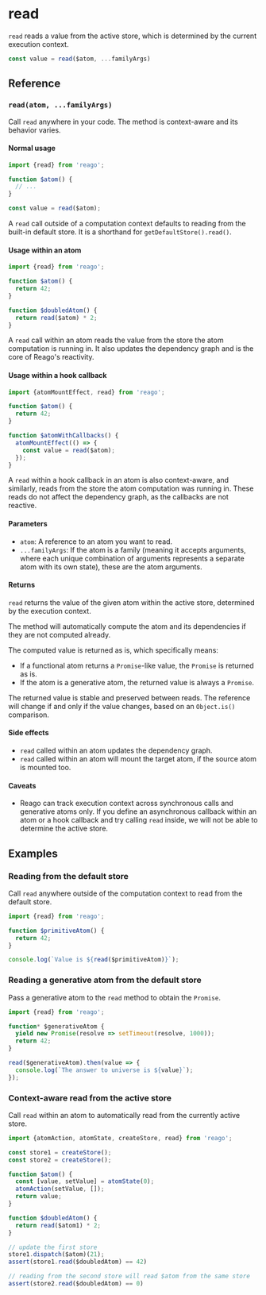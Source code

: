 # read

`read` reads a value from the active store, which is determined by the current execution context.


```ts
const value = read($atom, ...familyArgs)
```


## Reference

### `read(atom, ...familyArgs)`

Call `read` anywhere in your code. The method is context-aware and its behavior varies.

#### Normal usage

```ts
import {read} from 'reago';

function $atom() {
  // ...
}

const value = read($atom);
```

A `read` call outside of a computation context defaults to reading from the built-in default store. It is a
shorthand for `getDefaultStore().read()`.

#### Usage within an atom

```ts
import {read} from 'reago';

function $atom() {
  return 42;
}

function $doubledAtom() {
  return read($atom) * 2;
}
```

A `read` call within an atom reads the value from the store the atom computation is running in. It also
updates the dependency graph and is the core of Reago's reactivity.

#### Usage within a hook callback

```ts
import {atomMountEffect, read} from 'reago';

function $atom() {
  return 42;
}

function $atomWithCallbacks() {
  atomMountEffect(() => {
    const value = read($atom);
  });
}
```

A `read` within a hook callback in an atom is also context-aware, and similarly, reads from the store
the atom computation was running in. These reads do not affect the dependency graph, as the callbacks are not
reactive.

#### Parameters

* `atom`: A reference to an atom you want to read.
* `...familyArgs`: If the atom is a family (meaning it accepts arguments, where each unique combination of
  arguments represents a separate atom with its own state), these are the atom arguments.

#### Returns

`read` returns the value of the given atom within the active store, determined by the execution context.

The method will automatically compute the atom and its dependencies if they are not computed already.

The computed value is returned as is, which specifically means:
* If a functional atom returns a `Promise`-like value, the `Promise` is returned as is.
* If the atom is a generative atom, the returned value is always a `Promise`.

The returned value is stable and preserved between reads. The reference will change if and only if the
value changes, based on an `Object.is()` comparison.

#### Side effects
* `read` called within an atom updates the dependency graph.
* `read` called within an atom will mount the target atom, if the source atom is mounted too.

#### Caveats
* Reago can track execution context across synchronous calls and generative atoms only. If you define an
  asynchronous callback within an atom or a hook callback and try calling `read` inside, we will not be able to
  determine the active store.


## Examples

### Reading from the default store

Call `read` anywhere outside of the computation context to read from the default store.


```ts
import {read} from 'reago';

function $primitiveAtom() {
  return 42;
}

console.log(`Value is ${read($primitiveAtom)}`);
```

### Reading a generative atom from the default store

Pass a generative atom to the `read` method to obtain the `Promise`.

```ts
import {read} from 'reago';

function* $generativeAtom {
  yield new Promise(resolve => setTimeout(resolve, 1000));
  return 42;
}

read($generativeAtom).then(value => {
  console.log(`The answer to universe is ${value}`);
});
```

### Context-aware read from the active store

Call `read` within an atom to automatically read from the currently active store.

```ts
import {atomAction, atomState, createStore, read} from 'reago';

const store1 = createStore();
const store2 = createStore();

function $atom() {
  const [value, setValue] = atomState(0);
  atomAction(setValue, []);
  return value;
}

function $doubledAtom() {
  return read($atom1) * 2;
}

// update the first store
store1.dispatch($atom)(21);
assert(store1.read($doubledAtom) == 42)

// reading from the second store will read $atom from the same store
assert(store2.read($doubledAtom) == 0)
```
